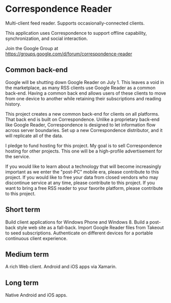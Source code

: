 Correspondence Reader
======

Multi-client feed reader. Supports occasionally-connected clients.

This application uses Correspondence to support offline capability, synchronization, and social interaction.

Join the Google Group at https://groups.google.com/d/forum/correspondence-reader

Common back-end
---

Google will be shutting down Google Reader on July 1. This leaves a void in the marketplace, as many RSS clients use Google Reader as a common back-end. Having a common back end allows users of these clients to move from one device to another while retaining their subscriptions and reading history.

This project creates a new common back-end for clients on all platforms. That back end is built on Correspondence. Unlike a proprietary back-end like Google Reader, Correspondence is designed to let information flow across server boundaries. Set up a new Correspondence distributor, and it will replicate all of the data.

I pledge to fund hosting for this project. My goal is to sell Correspondence hosting for other projects. This one will be a high-profile advertisement for the service.

If you would like to learn about a technology that will become increasingly important as we enter the "post-PC" mobile era, please contribute to this project. If you would like to free your data from closed vendors who may discontinue service at any time, please contribute to this project. If you want to bring a free RSS reader to your favorite platform, please contribute to this project.


Short term
----------

Build client applications for Windows Phone and Windows 8. Build a post-back style web site as a fall-back. Import
Google Reader files from Takeout to seed subscriptions. Authenticate on different devices for a portable
continuous client experience.

Medium term
-----------

A rich Web client. Android and iOS apps via Xamarin.

Long term
---------

Native Android and iOS apps.
